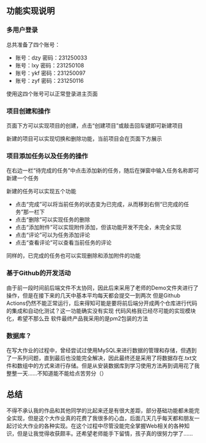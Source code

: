 ## 功能实现说明



### 多用户登录

总共准备了四个账号：

- 账号：dzy 密码：231250033
- 账号：lxy 密码：231250108
- 账号：ykf 密码：231250097
- 账号：zyf 密码：231250116

使用这四个账号可以正常登录进主页面

### 项目创建和操作

页面下方可以实现项目的创建，点击“创建项目”或敲击回车键即可新建项目

新建的项目可以实现切换和删除功能，当前项目会在页面下方展示

### 项目添加任务以及任务的操作

在右边一栏“待完成的任务”中点击添加新的任务，随后在弹窗中输入任务名称即可新建一个任务

新建的任务可以实现五个功能

- 点击“完成”可以将当前任务的状态变为已完成，从而移到右侧“已完成的任务”那一栏下
- 点击“删除”可以实现任务的删除
- 点击“添加附件”可以实现附件添加，但该功能开发不完全，未完全实现
- 点击“评论”可以为任务添加评论
- 点击“查看评论”可以查看当前任务的评论

同样的，已完成的任务也可以实现删除和添加附件的功能

### 基于Github的开发活动
由于前一段时间前后端文件不太协同，因此后来采用了老师的Demo文件夹进行了操作，但是在接下来的几天中基本平均每天都会提交一到两次
但是Github Actions仍然不能正常运行，后来得知可能是要将前后端分开成两个仓库进行代码的集成和自动化测试？这一功能确实没有实现
代码风格我已经尽可能的实现模块化，希望不那么丑
软件最终产品我采用的是pm2包装的方法

### 数据库？

在写大作业的过程中，曾经尝试过使用MySQL来进行数据的管理和存储，但遇到了一系列问题，直到最后也没能完全解决，因此最终还是采用了将数据存在.txt文件和数组中的方式来进行存储。但是从安装数据库到学习使用方法再到调用花了我整整一天......不知道能不能给点苦劳分（）

## 总结

不得不承认我的作品和其他同学的比起来还是有很大差距，部分基础功能都未能完全实现，但是这个大作业真的花费了我很多的心血，后面几天几乎每天都和朋友一起讨论大作业的各种实现。在这个过程中尽管没能完全掌握Web相关的各种知识，但是让我觉得收获颇丰。还希望老师能手下留情，孩子真的很努力学了......
